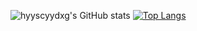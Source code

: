 ![hyyscyydxg's GitHub stats](https://github-readme-stats-sigma-ruddy.vercel.app/api?username=hyyscyydxg)
[![Top Langs](https://github-readme-stats-sigma-ruddy.vercel.app/api/top-langs/?username=hyyscyydxg&layout=compact)](https://github.com/fen-dada/github-readme-stats)
